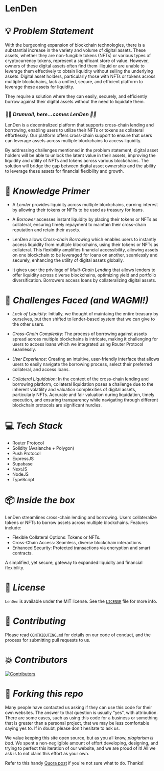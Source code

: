 # LenDen
# 💡 *Problem Statement*

With the burgeoning expansion of blockchain technologies, there is a substantial increase in the variety and volume of digital assets. These assets, whether they are non-fungible tokens (NFTs) or various types of cryptocurrency tokens, represent a significant store of value. However, owners of these digital assets often find them illiquid or are unable to leverage them effectively to obtain liquidity without selling the underlying assets. Digital asset holders, particularly those with NFTs or tokens across multiple blockchains, lack a unified, secure, and efficient platform to leverage these assets for liquidity. 

They require a solution where they can easily, securely, and efficiently borrow against their digital assets without the need to liquidate them.

### 🥁🥁 *Drumroll, here...comes LenDen 🤝🤝*

LenDen is a decentralized platform that supports cross-chain lending and borrowing, enabling users to utilize their NFTs or tokens as collateral effortlessly. Our platform offers cross-chain support to ensure that users can leverage assets across multiple blockchains to access liquidity.

By addressing challenges mentioned in the problem statement, digital asset holders will be able to unlock the latent value in their assets, improving the liquidity and utility of NFTs and tokens across various blockchains. The solution will bridge the gap between digital asset ownership and the ability to leverage these assets for financial flexibility and growth.

# 🧠 *Knowledge Primer*

- A _Lender_ provides liquidity across multiple blockchains, earning interest by allowing their tokens or NFTs to be used as treasury for loans.

- A _Borrower_ accesses instant liquidity by placing their tokens or NFTs as collateral, ensuring timely repayment to maintain their cross-chain reputation and retain their assets.

-  LenDen allows _Cross-chain Borrowing_ which enables users to instantly access liquidity from multiple blockchains, using their tokens or NFTs as collateral. This flexibility amplifies financial accessibility, allowing assets on one blockchain to be leveraged for loans on another, seamlessly and securely, enhancing the utility of digital assets globally.

- It gives user the privilege of _Multi-Chain Lending_ that allows lenders to offer liquidity across diverse blockchains, optimizing yield and portfolio diversification. Borrowers access loans by collateralizing digital assets.

# 💪 *Challenges Faced (and WAGMI!)*

- *Lack of Liquidity*: Initially, we thought of maintaing the entire treasury by ourselves, but then shifted to lender-based system that we can give to the other users.

- *Cross-Chain Complexity*: The process of borrowing against assets spread across multiple blockchains is intricate, making it challenging for users to access loans which we integrated using Router Protocol seamlessly.

- *User Experience*: Creating an intuitive, user-friendly interface that allows users to easily navigate the borrowing process, select their preferred collateral, and access loans.

- *Collateral Liquidation*: In the context of the cross-chain lending and borrowing platform, collateral liquidation poses a challenge due to the inherent volatility and valuation complexities of digital assets, particularly NFTs. Accurate and fair valuation during liquidation, timely execution, and ensuring transparency while navigating through different blockchain protocols are significant hurdles.
# 💻 *Tech Stack*

- Router Protocol
- Solidity (Avalanche + Polygon)
- Push Protocol
- ExpressJS
- Supabase
- NextJS
- NodeJS
- TypeScript

# 📦 *Inside the box*

LenDen streamlines cross-chain lending and borrowing. Users collateralize tokens or NFTs to borrow assets across multiple blockchains. Features include:

- Flexible Collateral Options: Tokens or NFTs.
- Cross-Chain Access: Seamless, diverse blockchain interactions.
- Enhanced Security: Protected transactions via encryption and smart contracts.

A simplified, yet secure, gateway to expanded liquidity and financial flexibility.

# 📜 *License*

`LenDen` is available under the MIT license. See the [`LICENSE`](./LICENSE) file for more info.

# 🤝 *Contributing*

Please read [`CONTRIBUTING.md`](./CONTRIBUTING.md) for details on our code of conduct, and the process for submitting pull requests to us.

# 💥 *Contributors*

<a href="https://github.com/jagnani73/LenDen/graphs/contributors">
<img src="https://contrib.rocks/image?repo=jagnani73/LenDen" alt="Contributors">
</a>
                                                                                  
# 🚨 *Forking this repo*

Many people have contacted us asking if they can use this code for their own websites. The answer to that question is usually "yes", with attribution. There are some cases, such as using this code for a business or something that is greater than a personal project, that we may be less comfortable saying yes to. If in doubt, please don't hesitate to ask us.

We value keeping this site open source, but as you all know, *plagiarism is bad*. We spent a non-negligible amount of effort developing, designing, and trying to perfect this iteration of our website, and we are proud of it! All we ask is to not claim this effort as your own.

Refer to this handy [Quora post](https://www.quora.com/Is-it-bad-to-copy-other-peoples-code) if you're not sure what to do. Thanks!
